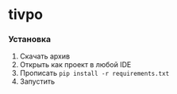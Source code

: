 # tivpo

### Установка
1. Скачать архив
2. Открыть как проект в любой IDE
3. Прописать <code>pip install -r requirements.txt</code>
4. Запустить
